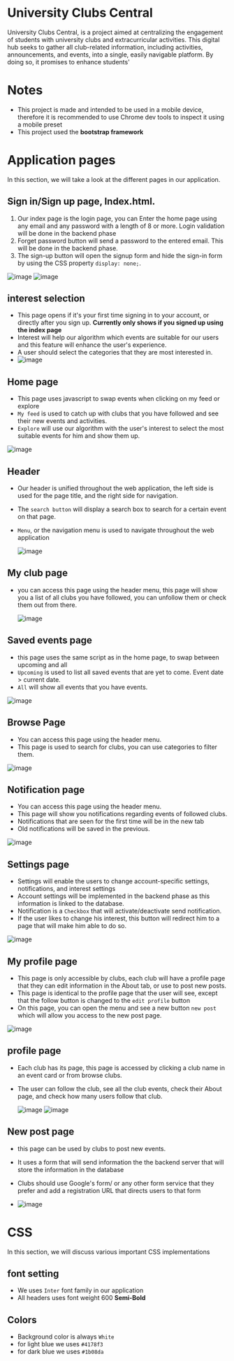 # University Clubs Central
University Clubs Central, is a project aimed at centralizing 
the engagement of students with university clubs and 
extracurricular activities. This digital hub seeks to gather all 
club-related information, including activities, 
announcements, and events, into a single, easily navigable 
platform. By doing so, it promises to enhance students' 

# Notes
* This project is made and intended to be used in a mobile device, therefore it is recommended to use Chrome dev tools to inspect it using a mobile preset
* This project used the **bootstrap framework**
# Application pages
In this section, we will take a look at the different pages in our application.

## Sign in/Sign up page, Index.html.
1. Our index page is the login page, you can Enter the home page using any email and any password with a length of 8 or more. Login validation will be done in the backend phase
2. Forget password button will send a password to the entered email. This will be done in the backend phase.
3. The sign-up button will open the signup form and hide the sign-in form by using the CSS property `display: none;`.
   
![image](https://github.com/Mothannahuss/SWE363-Front-End/assets/38408919/c746111c-c566-45d6-a191-f2912b522abf)
![image](https://github.com/Mothannahuss/SWE363-Front-End/assets/38408919/ea791431-5f5d-452d-8282-ee69db950059)

## interest selection
* This page opens if it's your first time signing in to your account, or directly after you sign up. **Currently only shows if you signed up using the index page**
* Interest will help our algorithm which events are suitable for our users and this feature will enhance the user's experience.
* A user should select the categories that they are most interested in.
* ![image](https://github.com/Mothannahuss/SWE363-Front-End/assets/38408919/4d17b40f-fa99-4bc9-81af-97208039ef7b)

## Home page
* This page uses javascript to swap events when clicking on my feed or explore
* `My feed` is used to catch up with clubs that you have followed and see their new events and activities.
* `Explore` will use our algorithm with the user's interest to select the most suitable events for him and show them up.

![image](https://github.com/Mothannahuss/SWE363-Front-End/assets/38408919/bfa80ebe-3f45-4c8a-8539-5ca47100e5a2)

## Header
* Our header is unified throughout the web application, the left side is used for the page title, and the right side for navigation.
* The `search button` will display a search box to search for a certain event on that page.
* `Menu`, or the navigation menu is used to navigate throughout the web application
  
  ![image](https://github.com/Mothannahuss/SWE363-Front-End/assets/38408919/3168467c-93f9-4f8d-acb2-47f29ddb1b79)

## My club page
* you can access this page using the header menu, this page will show you a list of all clubs you have followed, you can unfollow them or check them out from there.
  
  ![image](https://github.com/Mothannahuss/SWE363-Front-End/assets/38408919/e39a6834-9cd1-4bad-995a-48274583e39a)

## Saved events page
* this page uses the same script as in the home page, to swap between upcoming and all
* `Upcoming` is used to list all saved events that are yet to come. Event date > current date.
* `All` will show all events that you have events.
  
  
 ![image](https://github.com/Mothannahuss/SWE363-Front-End/assets/38408919/323072fa-3532-45ab-8ce6-b1401194f7be)

 ## Browse Page
 * You can access this page using the header menu.
 * This page is used to search for clubs, you can use categories to filter them.

  ![image](https://github.com/Mothannahuss/SWE363-Front-End/assets/38408919/3dd606e5-7372-4a73-8c28-021a6f3ed544)

  ## Notification page
  * You can access this page using the header menu.
  * This page will show you notifications regarding events of followed clubs.
  * Notifications that are seen for the first time will be in the new tab
  * Old notifications will be saved in the previous.
    
   ![image](https://github.com/Mothannahuss/SWE363-Front-End/assets/38408919/bb151a47-d773-4799-a14c-2425e8c8b4df)
   
   ## Settings page
   * Settings will enable the users to change account-specific settings, notifications, and interest settings
   * Account settings will be implemented in the backend phase as this information is linked to the database.
   * Notification is a `Checkbox` that will activate/deactivate send notification.
   * If the user likes to change his interest, this button will redirect him to a page that will make him able to do so.

![image](https://github.com/Mothannahuss/SWE363-Front-End/assets/38408919/8b7f4a8b-1e4c-435c-be48-00a25ea9f355)

   ## My profile page
   * This page is only accessible by clubs, each club will have a profile page that they can edit information in the About tab, or use to post new posts.
   * This page is identical to the profile page that the user will see, except that the follow button is changed to the `edit profile` button
   * On this page, you can open the menu and see a new button `new post` which will allow you access to the new post page.
     
   ![image](https://github.com/Mothannahuss/SWE363-Front-End/assets/38408919/1fe631db-f30d-451b-9531-4e410fc90c71)

   ## profile page
   * Each club has its page, this page is accessed by clicking a club name in an event card or from browse clubs.
   * The user can follow the club, see all the club events, check their About page, and check how many users follow that club.
     
     ![image](https://github.com/Mothannahuss/SWE363-Front-End/assets/38408919/c338086a-7c32-46ff-80a0-57f98507eb2f)
     ![image](https://github.com/Mothannahuss/SWE363-Front-End/assets/38408919/82fe4611-fb49-40f2-9140-b1e2229e4f85)
## New post page
* this page can be used by clubs to post new events.
* It uses a form that will send information the the backend server that will store the information in the database
* Clubs should use Google's form/ or any other form service that they prefer and add a registration URL that directs users to that form
  
* ![image](https://github.com/Mothannahuss/SWE363-Front-End/assets/38408919/70b29140-beba-4733-b0ad-cec01abea360)

# CSS
In this section, we will discuss various important CSS implementations

## font setting
* We uses `Inter` font family in our application
* All headers uses font weight 600 **Semi-Bold**
  
## Colors
* Background color is always `White`
* for light blue we uses `#4178f3`
* for dark blue we uses `#1b08da`








